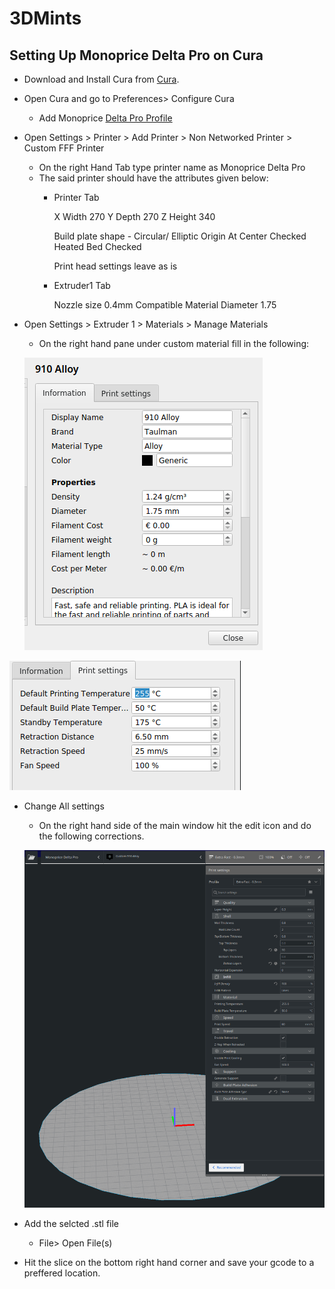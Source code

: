 # 3DMints

## Setting Up Monoprice Delta Pro on Cura 
- Download and Install Cura from [Cura](https://ultimaker.com/software/ultimaker-cura).
- Open Cura and go to Preferences> Configure Cura 
  - Add Monoprice [Delta Pro Profile](https://github.com/mi3nts/3DMints/blob/master/res/delta%20pro%20profile.curaprofile?raw=true)
- Open Settings > Printer > Add Printer > Non Networked Printer > Custom FFF Printer 
  - On the right Hand Tab type printer name as Monoprice Delta Pro 
  - The said printer should have the attributes given below: 
       - Printer Tab 
       
            X Width 270
            Y Depth 270
            Z Height 340

            Build plate shape - Circular/ Elliptic 
            Origin At Center Checked 
            Heated Bed Checked 

            Print head settings leave as is 

       -  Extruder1 Tab 
       
            Nozzle size 0.4mm 
            Compatible Material Diameter 1.75

- Open Settings > Extruder 1 > Materials > Manage Materials 
    - On the right hand pane under custom material fill in the following:




    ![Custom Printer 1](https://github.com/mi3nts/3DMints/blob/master/res/customize1.png)


![Custom Printer 2](https://github.com/mi3nts/3DMints/raw/master/res/910AlloySettings.png)
    
    
-  Change All settings 
    - On the right hand side of the main window hit the edit icon and do the following corrections. 


     ![All Settings](https://github.com/mi3nts/3DMints/raw/master/res/settingsCura.png)
    
  - Add the selcted .stl file 
    - File> Open File(s)

- Hit the slice on the bottom right hand corner and save your gcode to a preffered location.   

    

